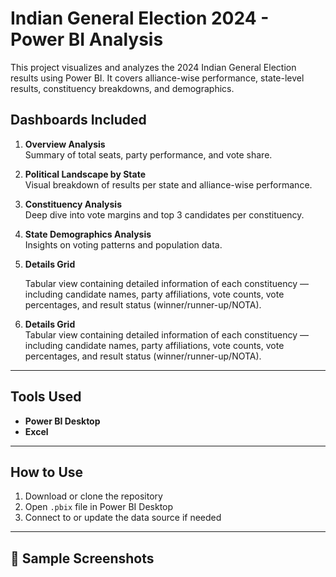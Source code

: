 # Indian General Election 2024 - Power BI Analysis
This project visualizes and analyzes the 2024 Indian General Election results using Power BI. It covers alliance-wise performance, state-level results, constituency breakdowns, and demographics.

## Dashboards Included
1. **Overview Analysis**  
   Summary of total seats, party performance, and vote share.

2. **Political Landscape by State**  
   Visual breakdown of results per state and alliance-wise performance.

3. **Constituency Analysis**  
   Deep dive into vote margins and top 3 candidates per constituency.

4. **State Demographics Analysis**  
   Insights on voting patterns and population data.

5. **Details Grid**

    Tabular view containing detailed information of each constituency — including candidate names, party affiliations, vote counts, vote percentages, and result        status (winner/runner-up/NOTA).
4. **Details Grid**  
   Tabular view containing detailed information of each constituency — including candidate names, party affiliations, vote counts, vote percentages, and result        status (winner/runner-up/NOTA).

---
## Tools Used
- **Power BI Desktop**
- **Excel**

---
## How to Use
1. Download or clone the repository
2. Open `.pbix` file in Power BI Desktop
3. Connect to or update the data source if needed

---
## 📸 Sample Screenshots





